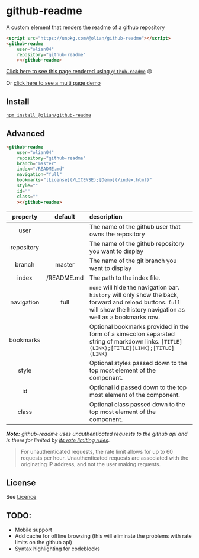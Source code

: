 # github-readme
A custom element that renders the readme of a github repository

```html
<script src="https://unpkg.com/@olian/github-readme"></script>
<github-readme
    user="olian04"
    repository="github-readme"
    ></github-readme>
```

[Click here to see this page rendered using `github-readme`](https://olian04.github.io/github-readme) :smile:

Or [click here to see a multi page demo](https://olian04.github.io/github-readme/multipage_demo.html)

## Install

[`npm install @olian/github-readme`](https://www.npmjs.com/package/@olian/github-readme)

## Advanced

```html
<github-readme
    user="olian04"
    repository="github-readme"
    branch="master"
    index="/README.md"
    navigation="full"
    bookmarks="[License](/LICENSE);[Demo](/index.html)"
    style=""
    id=""
    class=""
    ></github-readme>
```

|property | default | description|
|:-----------:|:----------:|:--------------|
|user |  | The name of the github user that owns the repository|
|repository |  | The name of the github repository you want to display|
|branch | master | The name of the git branch you want to display|
|index | /README.md | The path to the index file.|
|navigation | full | `none` will hide the navigation bar. `history` will only show the back, forward and reload buttons. `full` will show the history navigation as well as a bookmarks row.|
|bookmarks | | Optional bookmarks provided in the form of a simecolon separated string of markdown links. `[TITLE](LINK);[TITLE](LINK);[TITLE](LINK)`|
|style |  | Optional styles passed down to the top most element of the component.|
|id |  | Optional id passed down to the top most element of the component.|
|class |  | Optional class passed down to the top most element of the component.|

_**Note:** github-readme uses unauthenticated requests to the github api and is there for limited by [its rate limiting rules](https://developer.github.com/v3/#rate-limiting)._
> For unauthenticated requests, the rate limit allows for up to 60 requests per hour. Unauthenticated requests are associated with the originating IP address, and not the user making requests.

## License

See [Licence](/LICENSE)

## TODO:
* Mobile support
* Add cache for offline browsing (this will eliminate the problems with rate limits on the github api)
* Syntax highlighting for codeblocks
